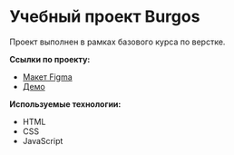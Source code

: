 # Учебный проект Burgos

Проект выполнен в рамках базового курса по верстке.

**Ссылки по проекту:**

- [Макет Figma](https://www.figma.com/design/9AAYF36rMmHHt1FyfVJlni/Burgers-Menu-Responsive--My-Copy-?node-id=0-1&p=f&t=iTXxcbkNkACQ1wkh-0)
- [Демо](https://stacymaa.github.io/Burgos/)

**Используемые технологии:**

- HTML
- CSS
- JavaScript
